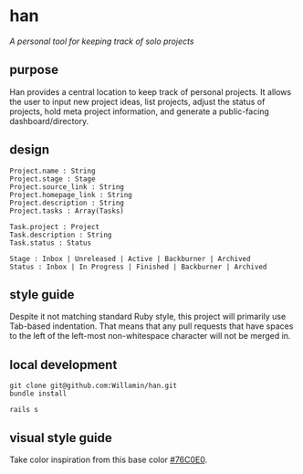 # han

_A personal tool for keeping track of solo projects_

## purpose

Han provides a central location to keep track of personal projects.
It allows the user to input new project ideas, list projects, adjust the status of projects, hold meta project information, and generate a public-facing dashboard/directory.

## design
```domo
Project.name : String
Project.stage : Stage
Project.source_link : String
Project.homepage_link : String
Project.description : String
Project.tasks : Array(Tasks)

Task.project : Project
Task.description : String
Task.status : Status

Stage : Inbox | Unreleased | Active | Backburner | Archived
Status : Inbox | In Progress | Finished | Backburner | Archived
```

## style guide

Despite it not matching standard Ruby style, this project will primarily use Tab-based indentation. That means that any pull requests that have spaces to the left of the left-most non-whitespace character will not be merged in.

## local development
```
git clone git@github.com:Willamin/han.git
bundle install

rails s
```

## visual style guide

Take color inspiration from this base color [#76C0E0](https://convertingcolors.com/hsl-color-198_63_67.html).
